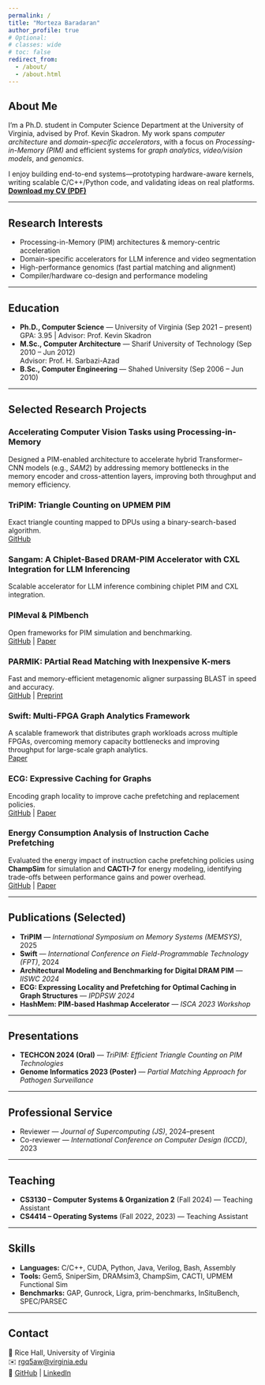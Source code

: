 ```yaml
---
permalink: /
title: "Morteza Baradaran"
author_profile: true
# Optional:
# classes: wide
# toc: false
redirect_from:
  - /about/
  - /about.html
---
```


## About Me

I’m a Ph.D. student in Computer Science Department at the University of Virginia, advised by Prof. Kevin Skadron. My work spans *computer architecture* and *domain-specific accelerators*, with a focus on *Processing-in-Memory (PIM)* and efficient systems for *graph analytics*, *video/vision models*, and *genomics*.

I enjoy building end-to-end systems—prototyping hardware-aware kernels, writing scalable C/C++/Python code, and validating ideas on real platforms.
**[Download my CV (PDF)](/files/Resume.pdf)**

---

## Research Interests

- Processing-in-Memory (PIM) architectures & memory-centric acceleration  
- Domain-specific accelerators for LLM inference and video segmentation  
- High-performance genomics (fast partial matching and alignment)  
- Compiler/hardware co-design and performance modeling  

---

## Education

- **Ph.D., Computer Science** — University of Virginia (Sep 2021 – present)  
  GPA: 3.95 | Advisor: Prof. Kevin Skadron  
- **M.Sc., Computer Architecture** — Sharif University of Technology (Sep 2010 – Jun 2012)  
  Advisor: Prof. H. Sarbazi-Azad  
- **B.Sc., Computer Engineering** — Shahed University (Sep 2006 – Jun 2010)

---

## Selected Research Projects

### **Accelerating Computer Vision Tasks using Processing-in-Memory**
Designed a PIM-enabled architecture to accelerate hybrid Transformer–CNN models (e.g., *SAM2*) by addressing memory bottlenecks in the memory encoder and cross-attention layers, improving both throughput and memory efficiency.

### **TriPIM: Triangle Counting on UPMEM PIM**
Exact triangle counting mapped to DPUs using a binary-search-based algorithm.  
[GitHub](https://github.com/UVA-LavaLab/TriPIM)

### **Sangam: A Chiplet-Based DRAM-PIM Accelerator with CXL Integration for LLM Inferencing**
Scalable accelerator for LLM inference combining chiplet PIM and CXL integration.  

### **PIMeval & PIMbench**
Open frameworks for PIM simulation and benchmarking.  
[GitHub](https://github.com/UVA-LavaLab/PIMeval-PIMbench) | [Paper](https://ieeexplore.ieee.org/stamp/stamp.jsp?tp=&arnumber=10763591)

### **PARMIK: PArtial Read Matching with Inexpensive K-mers**
Fast and memory-efficient metagenomic aligner surpassing BLAST in speed and accuracy.  
[GitHub](https://github.com/UVA-LavaLab/PARMIK.git) | [Preprint](https://www.biorxiv.org/content/10.1101/2024.10.14.618242v1.abstract)

### **Swift: Multi-FPGA Graph Analytics Framework**
A scalable framework that distributes graph workloads across multiple FPGAs, overcoming memory capacity bottlenecks and improving throughput for large-scale graph analytics.  
[Paper](https://ieeexplore.ieee.org/document/11113456)

### **ECG: Expressive Caching for Graphs**
Encoding graph locality to improve cache prefetching and replacement policies.  
[GitHub](https://github.com/UVA-LavaLab/ECG_GrAPL) | [Paper](https://ieeexplore.ieee.org/stamp/stamp.jsp?arnumber=10596431)

### **Energy Consumption Analysis of Instruction Cache Prefetching**
Evaluated the energy impact of instruction cache prefetching policies using **ChampSim** for simulation and **CACTI-7** for energy modeling, identifying trade-offs between performance gains and power overhead.  
[GitHub](https://github.com/Morteza1814/ECICP) | [Paper](https://ieeexplore.ieee.org/stamp/stamp.jsp?arnumber=10306038)


---

## Publications (Selected)

- **TriPIM** — *International Symposium on Memory Systems (MEMSYS)*, 2025  
- **Swift** — *International Conference on Field-Programmable Technology (FPT)*, 2024  
- **Architectural Modeling and Benchmarking for Digital DRAM PIM** — *IISWC 2024*  
- **ECG: Expressing Locality and Prefetching for Optimal Caching in Graph Structures** — *IPDPSW 2024*  
- **HashMem: PIM-based Hashmap Accelerator** — *ISCA 2023 Workshop*

---

## Presentations

- **TECHCON 2024 (Oral)** — *TriPIM: Efficient Triangle Counting on PIM Technologies*  
- **Genome Informatics 2023 (Poster)** — *Partial Matching Approach for Pathogen Surveillance*

---

## Professional Service

- Reviewer — *Journal of Supercomputing (JS)*, 2024–present  
- Co-reviewer — *International Conference on Computer Design (ICCD)*, 2023  

---

## Teaching

- **CS3130 – Computer Systems & Organization 2** (Fall 2024) — Teaching Assistant  
- **CS4414 – Operating Systems** (Fall 2022, 2023) — Teaching Assistant  

---

## Skills

- **Languages:** C/C++, CUDA, Python, Java, Verilog, Bash, Assembly  
- **Tools:** Gem5, SniperSim, DRAMsim3, ChampSim, CACTI, UPMEM Functional Sim  
- **Benchmarks:** GAP, Gunrock, Ligra, prim-benchmarks, InSituBench, SPEC/PARSEC  

---

## Contact

📍 Rice Hall, University of Virginia  
✉️ [rgq5aw@virginia.edu](mailto:rgq5aw@virginia.edu)  
🔗 [GitHub](https://github.com/Morteza1814) | [LinkedIn](https://www.linkedin.com/in/morteza-baradaran-88991678/)
